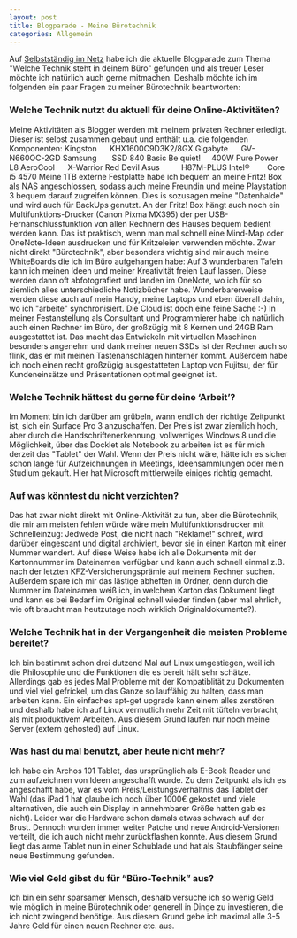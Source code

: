 ```yaml
---
layout: post
title: Blogparade - Meine Bürotechnik
categories: Allgemein
---
```

Auf [Selbstständig im Netz](https://www.selbstaendig-im-netz.de/) habe ich die aktuelle Blogparade zum Thema "Welche Technik steht in deinem Büro" gefunden und als treuer Leser möchte ich natürlich auch gerne mitmachen. Deshalb möchte ich im folgenden ein paar Fragen zu meiner Bürotechnik beantworten:
<!--more-->
### Welche Technik nutzt du aktuell für deine Online-Aktivitäten?

Meine Aktivitäten als Blogger werden mit meinem privaten Rechner erledigt. Dieser ist selbst zusammen gebaut und enthält u.a. die folgenden Komponenten: Kingston      KHX1600C9D3K2/8GX Gigabyte      GV-N660OC-2GD Samsung       SSD 840 Basic Be quiet!     400W Pure Power L8 AeroCool      X-Warrior Red Devil Asus          H87M-PLUS Intel®        Core i5 4570 Meine 1TB externe Festplatte habe ich bequem an meine Fritz! Box als NAS angeschlossen, sodass auch meine Freundin und meine Playstation 3 bequem darauf zugreifen können. Dies is sozusagen meine "Datenhalde" und wird auch für BackUps genutzt. An der Fritz! Box hängt auch noch ein Multifunktions-Drucker (Canon Pixma MX395) der per USB-Fernanschlussfunktion von allen Rechnern des Hauses bequem bedient werden kann. Das ist praktisch, wenn man mal schnell eine Mind-Map oder OneNote-Ideen ausdrucken und für Kritzeleien verwenden möchte. Zwar nicht direkt "Bürotechnik", aber besonders wichtig sind mir auch meine WhiteBoards die ich im Büro aufgehangen habe: Auf 3 wunderbaren Tafeln kann ich meinen Ideen und meiner Kreativität freien Lauf lassen. Diese werden dann oft abfotografiert und landen im OneNote, wo ich für so ziemlich alles unterschiedliche Notizbücher habe. Wunderbarerweise werden diese auch auf mein Handy, meine Laptops und eben überall dahin, wo ich "arbeite" synchronisiert. Die Cloud ist doch eine feine Sache :-) In meiner Festanstellung als Consultant und Programmierer habe ich natürlich auch einen Rechner im Büro, der großzügig mit 8 Kernen und 24GB Ram ausgestattet ist. Das macht das Entwickeln mit virtuellen Maschinen besonders angenehm und dank meiner neuen SSDs ist der Rechner auch so flink, das er mit meinen Tastenanschlägen hinterher kommt. Außerdem habe ich noch einen recht großzügig ausgestatteten Laptop von Fujitsu, der für Kundeneinsätze und Präsentationen optimal geeignet ist.

### Welche Technik hättest du gerne für deine ‘Arbeit’?

Im Moment bin ich darüber am grübeln, wann endlich der richtige Zeitpunkt ist, sich ein Surface Pro 3 anzuschaffen. Der Preis ist zwar ziemlich hoch, aber durch die Handschriftenerkennung, vollwertiges Windows 8 und die Möglichkeit, über das Docklet als Notebook zu arbeiten ist es für mich derzeit das "Tablet" der Wahl. Wenn der Preis nicht wäre, hätte ich es sicher schon lange für Aufzeichnungen in Meetings, Ideensammlungen oder mein Studium gekauft. Hier hat Microsoft mittlerweile einiges richtig gemacht.

### Auf was könntest du nicht verzichten?

Das hat zwar nicht direkt mit Online-Aktivität zu tun, aber die Bürotechnik, die mir am meisten fehlen würde wäre mein Multifunktionsdrucker mit Schnelleinzug: Jedwede Post, die nicht nach "Reklame!" schreit, wird darüber eingescant und digital archiviert, bevor sie in einen Karton mit einer Nummer wandert. Auf diese Weise habe ich alle Dokumente mit der Kartonnummer im Dateinamen verfügbar und kann auch schnell einmal z.B. nach der letzten KFZ-Versicherungsprämie auf meinem Rechner suchen. Außerdem spare ich mir das lästige abheften in Ordner, denn durch die Nummer im Dateinamen weiß ich, in welchem Karton das Dokument liegt und kann es bei Bedarf im Original schnell wieder finden (aber mal ehrlich, wie oft braucht man heutzutage noch wirklich Originaldokumente?).

### Welche Technik hat in der Vergangenheit die meisten Probleme bereitet?

Ich bin bestimmt schon drei dutzend Mal auf Linux umgestiegen, weil ich die Philosophie und die Funktionen die es bereit hält sehr schätze. Allerdings gab es jedes Mal Probleme mit der Kompatiblität zu Dokumenten und viel viel gefrickel, um das Ganze so lauffähig zu halten, dass man arbeiten kann. Ein einfaches apt-get upgrade kann einem alles zerstören und deshalb habe ich auf Linux vermutlich mehr Zeit mit tüfteln verbracht, als mit produktivem Arbeiten. Aus diesem Grund laufen nur noch meine Server (extern gehosted) auf Linux.

### Was hast du mal benutzt, aber heute nicht mehr?

Ich habe ein Archos 101 Tablet, das ursprünglich als E-Book Reader und zum aufzeichnen von Ideen angeschafft wurde. Zu dem Zeitpunkt als ich es angeschafft habe, war es vom Preis/Leistungsverhältnis das Tablet der Wahl (das iPad 1 hat glaube ich noch über 1000€ gekostet und viele alternativen, die auch ein Display in annehmbarer Größe hatten gab es nicht). Leider war die Hardware schon damals etwas schwach auf der Brust. Dennoch wurden immer weiter Patche und neue Android-Versionen verteilt, die ich auch nicht mehr zurückflashen konnte. Aus diesem Grund liegt das arme Tablet nun in einer Schublade und hat als Staubfänger seine neue Bestimmung gefunden.

### Wie viel Geld gibst du für “Büro-Technik” aus?

Ich bin ein sehr sparsamer Mensch, deshalb versuche ich so wenig Geld wie möglich in meine Bürotechnik oder generell in Dinge zu investieren, die ich nicht zwingend benötige. Aus diesem Grund gebe ich maximal alle 3-5 Jahre Geld für einen neuen Rechner etc. aus.